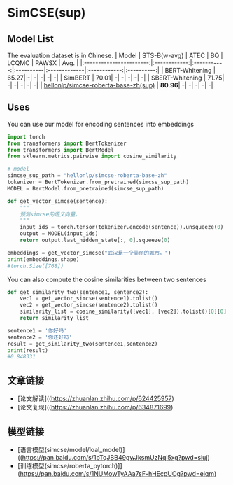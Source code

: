 # SimCSE(sup)


## Model List
The evaluation dataset is in Chinese.
|          Model          | STS-B(w-avg) | ATEC | BQ | LCQMC | PAWSX | Avg. |
|:-----------------------:|:------------:|:-----------:|:----------|:-------------|:------------:|:----------:|
|  BERT-Whitening  |  65.27| -| -| -| -| -|
|  SimBERT   |  70.01| -| -| -| -| -|
|  SBERT-Whitening  |  71.75| -| -| -| -| -|
|  [hellonlp/simcse-roberta-base-zh(sup)](https://huggingface.co/hellonlp/simcse-roberta-base-zh)  |  **80.96**| -| -| -| -| -|


## Uses
You can use our model for encoding sentences into embeddings
```python
import torch
from transformers import BertTokenizer
from transformers import BertModel
from sklearn.metrics.pairwise import cosine_similarity

# model
simcse_sup_path = "hellonlp/simcse-roberta-base-zh"
tokenizer = BertTokenizer.from_pretrained(simcse_sup_path)
MODEL = BertModel.from_pretrained(simcse_sup_path)

def get_vector_simcse(sentence):
    """
    预测simcse的语义向量。
    """
    input_ids = torch.tensor(tokenizer.encode(sentence)).unsqueeze(0)
    output = MODEL(input_ids)
    return output.last_hidden_state[:, 0].squeeze(0)

embeddings = get_vector_simcse("武汉是一个美丽的城市。")
print(embeddings.shape)
#torch.Size([768])
```

You can also compute the cosine similarities between two sentences
```python
def get_similarity_two(sentence1, sentence2):
    vec1 = get_vector_simcse(sentence1).tolist()
    vec2 = get_vector_simcse(sentence2).tolist()
    similarity_list = cosine_similarity([vec1], [vec2]).tolist()[0][0]
    return similarity_list

sentence1 = '你好吗'
sentence2 = '你还好吗'
result = get_similarity_two(sentence1,sentence2)
print(result)
#0.848331
```

## 文章链接
- [论文解读]((https://zhuanlan.zhihu.com/p/624425957)
- [论文复现]((https://zhuanlan.zhihu.com/p/634871699)

## 模型链接
- [语言模型(simcse/model/loal_model)]((https://pan.baidu.com/s/1bTqJBB49gwJksmUzNql5xg?pwd=siuj) 
- [训练模型(simcse/roberta_pytorch)]](https://pan.baidu.com/s/1NUMowTyAAa7sF-hHEcpUOg?pwd=eiqm) 

